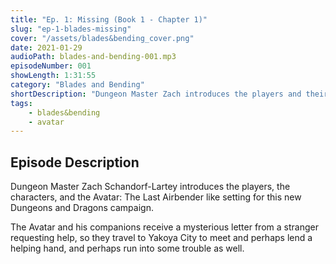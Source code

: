 ```yaml
---
title: "Ep. 1: Missing (Book 1 - Chapter 1)"
slug: "ep-1-blades-missing"
cover: "/assets/blades&bending_cover.png"
date: 2021-01-29
audioPath: blades-and-bending-001.mp3
episodeNumber: 001
showLength: 1:31:55
category: "Blades and Bending"
shortDescription: "Dungeon Master Zach introduces the players and their characters and sets the scene for this adventure set in the Avatar Universe"
tags:
    - blades&bending
    - avatar
---
```


## Episode Description

Dungeon Master Zach Schandorf-Lartey introduces the players, the characters, and the Avatar: The Last Airbender like setting for this new Dungeons and Dragons campaign. 

The Avatar and his companions receive a mysterious letter from a stranger requesting help, so they travel to Yakoya City to meet and perhaps lend a helping hand, and perhaps run into some trouble as well.